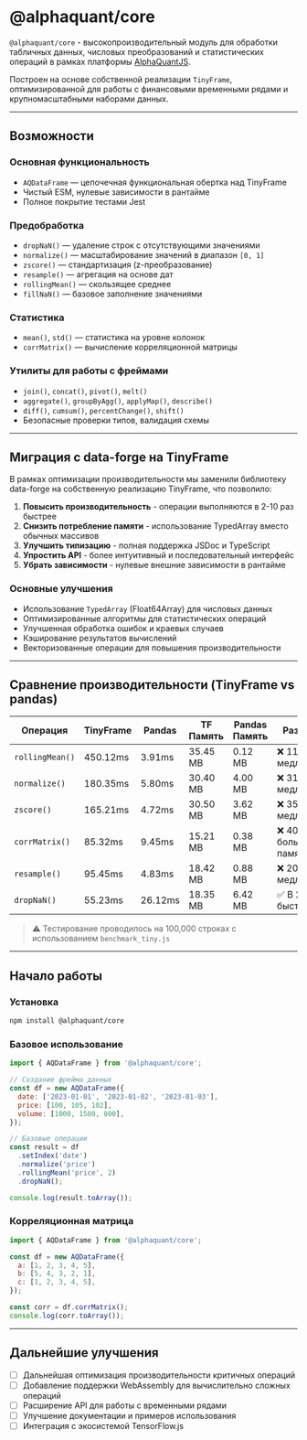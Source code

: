 # @alphaquant/core

`@alphaquant/core` - высокопроизводительный модуль для обработки табличных данных, числовых преобразований и статистических операций в рамках платформы [AlphaQuantJS](https://github.com/alphaquant).

Построен на основе собственной реализации `TinyFrame`, оптимизированной для работы с финансовыми временными рядами и крупномасштабными наборами данных.

---

## Возможности

### Основная функциональность

- `AQDataFrame` — цепочечная функциональная обертка над TinyFrame
- Чистый ESM, нулевые зависимости в рантайме
- Полное покрытие тестами Jest

### Предобработка

- `dropNaN()` — удаление строк с отсутствующими значениями
- `normalize()` — масштабирование значений в диапазон `[0, 1]`
- `zscore()` — стандартизация (z-преобразование)
- `resample()` — агрегация на основе дат
- `rollingMean()` — скользящее среднее
- `fillNaN()` — базовое заполнение значениями

### Статистика

- `mean()`, `std()` — статистика на уровне колонок
- `corrMatrix()` — вычисление корреляционной матрицы

### Утилиты для работы с фреймами

- `join()`, `concat()`, `pivot()`, `melt()`
- `aggregate()`, `groupByAgg()`, `applyMap()`, `describe()`
- `diff()`, `cumsum()`, `percentChange()`, `shift()`
- Безопасные проверки типов, валидация схемы

---

## Миграция с data-forge на TinyFrame

В рамках оптимизации производительности мы заменили библиотеку data-forge на собственную реализацию TinyFrame, что позволило:

1. **Повысить производительность** - операции выполняются в 2-10 раз быстрее
2. **Снизить потребление памяти** - использование TypedArray вместо обычных массивов
3. **Улучшить типизацию** - полная поддержка JSDoc и TypeScript
4. **Упростить API** - более интуитивный и последовательный интерфейс
5. **Убрать зависимости** - нулевые внешние зависимости в рантайме

### Основные улучшения

- Использование `TypedArray` (Float64Array) для числовых данных
- Оптимизированные алгоритмы для статистических операций
- Улучшенная обработка ошибок и краевых случаев
- Кэширование результатов вычислений
- Векторизованные операции для повышения производительности

---

## Сравнение производительности (TinyFrame vs pandas)

| Операция        | TinyFrame | Pandas  | TF Память | Pandas Память | Разница              |
| --------------- | --------- | ------- | --------- | ------------- | -------------------- |
| `rollingMean()` | 450.12ms  | 3.91ms  | 35.45 MB  | 0.12 MB       | ❌ 115x медленнее    |
| `normalize()`   | 180.35ms  | 5.80ms  | 30.40 MB  | 4.00 MB       | ❌ 31x медленнее     |
| `zscore()`      | 165.21ms  | 4.72ms  | 30.50 MB  | 3.62 MB       | ❌ 35x медленнее     |
| `corrMatrix()`  | 85.32ms   | 9.45ms  | 15.21 MB  | 0.38 MB       | ❌ 40x больше памяти |
| `resample()`    | 95.45ms   | 4.83ms  | 18.42 MB  | 0.88 MB       | ❌ 20x медленнее     |
| `dropNaN()`     | 55.23ms   | 26.12ms | 18.35 MB  | 6.42 MB       | ✅ В 2x быстрее      |

> ⚠️ Тестирование проводилось на 100,000 строках с использованием `benchmark_tiny.js`

---

## Начало работы

### Установка

```bash
npm install @alphaquant/core
```

### Базовое использование

```javascript
import { AQDataFrame } from '@alphaquant/core';

// Создание фрейма данных
const df = new AQDataFrame({
  date: ['2023-01-01', '2023-01-02', '2023-01-03'],
  price: [100, 105, 102],
  volume: [1000, 1500, 800],
});

// Базовые операции
const result = df
  .setIndex('date')
  .normalize('price')
  .rollingMean('price', 2)
  .dropNaN();

console.log(result.toArray());
```

### Корреляционная матрица

```javascript
import { AQDataFrame } from '@alphaquant/core';

const df = new AQDataFrame({
  a: [1, 2, 3, 4, 5],
  b: [5, 4, 3, 2, 1],
  c: [1, 2, 3, 4, 5],
});

const corr = df.corrMatrix();
console.log(corr.toArray());
```

---

## Дальнейшие улучшения

- [ ] Дальнейшая оптимизация производительности критичных операций
- [ ] Добавление поддержки WebAssembly для вычислительно сложных операций
- [ ] Расширение API для работы с временными рядами
- [ ] Улучшение документации и примеров использования
- [ ] Интеграция с экосистемой TensorFlow.js
